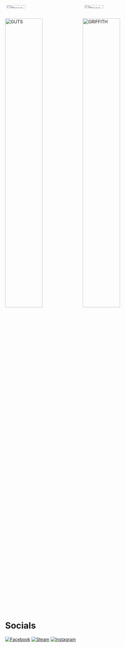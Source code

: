<div style="display: flex;">
  <div style="flex: 50%; padding: 5px;">
    <img src="https://i.pinimg.com/originals/80/15/d0/8015d0f57ecd0b56d4592e10f58ba8dc.gif" alt="Image 1" style="width: 50%;" />
  </div>
  <div style="flex: 50%; padding: 5px;">
    <img src="https://thumbs.gfycat.com/ImpassionedClutteredFallowdeer-size_restricted.gif" alt="Image 2" style="width: 50%;" />
  </div>
</div>

<img src="https://i.pinimg.com/originals/80/15/d0/8015d0f57ecd0b56d4592e10f58ba8dc.gif" alt="GUTS" width="49%" />
<img src="https://thumbs.gfycat.com/ImpassionedClutteredFallowdeer-size_restricted.gif" alt="GRIFFITH" width="49%" />


<h1>Socials</h1>

[![Facebook](https://img.shields.io/badge/Facebook-1877f2?style=for-the-badge&logo=facebook&logoColor=white)](https://www.facebook.com/profile.php?id=100010171811268/)
[![Steam](https://img.shields.io/badge/Steam-000000?style=for-the-badge&logo=steam&logoColor=white)](https://steamcommunity.com/id/monkey_gay_midget/)
[![Instagram](https://img.shields.io/badge/Instagram-e4405f?style=for-the-badge&logo=instagram&logoColor=white)](https://www.instagram.com/shonoo.o/)


